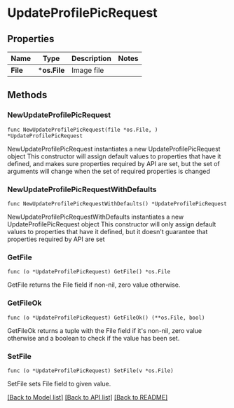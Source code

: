 # UpdateProfilePicRequest

## Properties

Name | Type | Description | Notes
------------ | ------------- | ------------- | -------------
**File** | ***os.File** | Image file | 

## Methods

### NewUpdateProfilePicRequest

`func NewUpdateProfilePicRequest(file *os.File, ) *UpdateProfilePicRequest`

NewUpdateProfilePicRequest instantiates a new UpdateProfilePicRequest object
This constructor will assign default values to properties that have it defined,
and makes sure properties required by API are set, but the set of arguments
will change when the set of required properties is changed

### NewUpdateProfilePicRequestWithDefaults

`func NewUpdateProfilePicRequestWithDefaults() *UpdateProfilePicRequest`

NewUpdateProfilePicRequestWithDefaults instantiates a new UpdateProfilePicRequest object
This constructor will only assign default values to properties that have it defined,
but it doesn't guarantee that properties required by API are set

### GetFile

`func (o *UpdateProfilePicRequest) GetFile() *os.File`

GetFile returns the File field if non-nil, zero value otherwise.

### GetFileOk

`func (o *UpdateProfilePicRequest) GetFileOk() (**os.File, bool)`

GetFileOk returns a tuple with the File field if it's non-nil, zero value otherwise
and a boolean to check if the value has been set.

### SetFile

`func (o *UpdateProfilePicRequest) SetFile(v *os.File)`

SetFile sets File field to given value.



[[Back to Model list]](../README.md#documentation-for-models) [[Back to API list]](../README.md#documentation-for-api-endpoints) [[Back to README]](../README.md)



